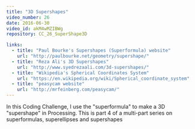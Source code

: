 ```yaml
---
title: "3D Supershapes"
video_number: 26
date: 2016-06-30
video_id: akM4wMZIBWg
repository: CC_26_SuperShape3D

links:
  - title: "Paul Bourke's Supershapes (Superformula) website"  
    url: "http://paulbourke.net/geometry/supershape/"
  - title: "Reza Ali's 3D Supershapes"  
    url: "http://www.syedrezaali.com/3d-supershapes/"
  - title: "Wikipedia's Spherical Coordinates System"  
    url: "https://en.wikipedia.org/wiki/Spherical_coordinate_system"
  - title: "peasycam website"  
    url: "http://mrfeinberg.com/peasycam/"
---
```


In this Coding Challenge, I use the "superformula" to make a 3D "supershape" in Processing.  This is part 4 of a multi-part series on superformulas, superellipses and supershapes
